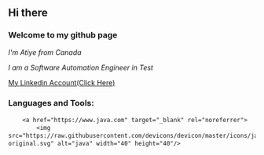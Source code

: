 ## Hi there
### Welcome to my github page

*I'm Atiye from Canada*

*I am a Software Automation Engineer in Test*

[My Linkedin Account(Click Here)](https://www.linkedin.com/in/atiye-kariparduc-03984897/)


<!--
https://www.markdownguide.org/cheat-sheet/
-->


<!-- Tools -->
<h3 align="left">Languages and Tools:</h3>
<p align="left"> 

		<a href="https://www.java.com" target="_blank" rel="noreferrer"> 
			<img src="https://raw.githubusercontent.com/devicons/devicon/master/icons/java/java-original.svg" alt="java" width="40" height="40"/> 
</a> 
